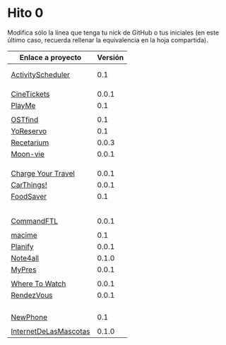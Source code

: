# Hito 0

Modifica sólo la línea que tenga tu nick de GitHub o tus iniciales (en este
último caso, recuerda rellenar la equivalencia en la hoja compartida).

| Enlace a proyecto                     | Versión |
| ------------------------------------- | ------- |
| <!-- Enlace de A M A M -->            |         |
| <!-- Enlace de A A W P -->            |         |
| [ActivityScheduler](https://github.com/khawla-k-banydomi/cloudcomputingrepo) | 0.1 |
| <!-- Enlace de B M A -->              |         |
| <!-- Enlace de B A F H -->            |         |
| <!-- Enlace de C C K G -->            |         |
| [CineTickets](https://github.com/mcarmona99/CineTickets) |  0.0.1  |
| [PlayMe](https://github.com/Jumacasni/PlayMe)   | 0.1     |
| <!-- Enlace de D L V H J L -->        |         |
| [OSTfind](https://github.com/jlgallego99/OSTfind) | 0.1 |
|[YoReservo](https://github.com/migueg/CC-Proyecto-21-22)  | 0.1 |
|[Recetarium](https://github.com/jcgq/MII_CC_UGR) |  0.0.3  |
| [Moon-vie](https://github.com/LCinder/Moon-vie) | 0.0.1 |
| <!-- Enlace de J M -->                |         |
| <!-- Enlace de K Z -->                |         |
| <!-- Enlace de L S A E -->            |         |
| [Charge Your Travel](https://github.com/DomingoLopez/Charge-Your-Travel) | 0.0.1  |
| [CarThings!](https://github.com/MenaBarrera/CC_21_22)       |    0.0.1     |
| [FoodSaver](https://github.com/Mil4n0r/CC2021) | 0.1 |
| <!-- Enlace de N M D -->              |         |
| <!-- Enlace de N N -->                |         |
| <!-- Enlace de O T M -->              |         |
| <!-- Enlace de P S S L -->            |         |
| <!-- Enlace de P A S -->              |         |
| [CommandFTL](https://github.com/Anglepi/CommandFTL)           |  0.0.1    |
| <!-- Enlace de P O -->                |         |
| [macime](https://github.com/soyjorgeprg/macime)        |   0.1      |
| [Planify](https://github.com/Palinkara/Planify)    |   0.0.1    |
| [Note4all](https://github.com/FernandoRoldan93/note4all) | 0.1.0 |
| [MyPres](https://github.com/JruizD16/CC-JR-2021)         | 0.0.1        |
| <!-- Enlace de S D L C J -->          |         |
| [Where To Watch](https://github.com/Josalmer/where-to-watch) | 0.0.1 |
| [RendezVous](https://github.com/ajalba/rendezvous) | 0.0.1 |
| <!-- Enlace de S M C -->              |         |
| <!-- Enlace de S V L E -->            |         |
| <!-- Enlace de Nastard -->            |         |
| <!-- Enlace de T R C -->              |         |
|[NewPhone](https://github.com/vtt0001/NewPhone) | 0.1 |
| <!-- Enlace de ccvaillant1992 -->     |         |
|[InternetDeLasMascotas](https://github.com/ccvaillant1992/InternetDeLasMascotas)| 0.1.0 |
